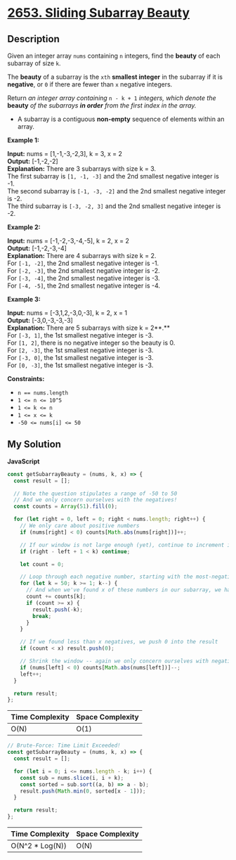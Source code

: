 # [2653. Sliding Subarray Beauty](https://leetcode.com/problems/sliding-subarray-beauty)

## Description

Given an integer array `nums` containing `n` integers, find the **beauty** of each subarray of size `k`.

The **beauty** of a subarray is the `xth` **smallest integer** in the subarray if it is **negative**, or `0` if there are fewer than `x` negative integers.

Return _an integer array containing_ `n - k + 1` _integers, which denote the_ **beauty** _of the subarrays **in order** from the first index in the array._

- A subarray is a contiguous **non-empty** sequence of elements within an array.

**Example 1:**

**Input:** nums = \[1,-1,-3,-2,3\], k = 3, x = 2  
**Output:** \[-1,-2,-2\]  
**Explanation:** There are 3 subarrays with size k = 3.  
The first subarray is `[1, -1, -3]` and the 2nd smallest negative integer is -1.   
The second subarray is `[-1, -3, -2]` and the 2nd smallest negative integer is -2.   
The third subarray is `[-3, -2, 3]` and the 2nd smallest negative integer is -2.

**Example 2:**

**Input:** nums = \[-1,-2,-3,-4,-5\], k = 2, x = 2  
**Output:** \[-1,-2,-3,-4\]  
**Explanation:** There are 4 subarrays with size k = 2.  
For `[-1, -2]`, the 2nd smallest negative integer is -1.  
For `[-2, -3]`, the 2nd smallest negative integer is -2.  
For `[-3, -4]`, the 2nd smallest negative integer is -3.  
For `[-4, -5]`, the 2nd smallest negative integer is -4.

**Example 3:**

**Input:** nums = \[-3,1,2,-3,0,-3\], k = 2, x = 1  
**Output:** \[-3,0,-3,-3,-3\]  
**Explanation:** There are 5 subarrays with size k = 2**.**  
For `[-3, 1]`, the 1st smallest negative integer is -3.  
For `[1, 2]`, there is no negative integer so the beauty is 0.  
For `[2, -3]`, the 1st smallest negative integer is -3.  
For `[-3, 0]`, the 1st smallest negative integer is -3.  
For `[0, -3]`, the 1st smallest negative integer is -3.

**Constraints:**

- `n == nums.length`
- `1 <= n <= 10^5`
- `1 <= k <= n`
- `1 <= x <= k`
- `-50 <= nums[i] <= 50`

## My Solution

**JavaScript**

```js
const getSubarrayBeauty = (nums, k, x) => {
  const result = [];

  // Note the question stipulates a range of -50 to 50
  // And we only concern ourselves with the negatives!
  const counts = Array(51).fill(0);

  for (let right = 0, left = 0; right < nums.length; right++) {
    // We only care about positive numbers
    if (nums[right] < 0) counts[Math.abs(nums[right])]++;

    // If our window is not large enough (yet), continue to increment i
    if (right - left + 1 < k) continue;

    let count = 0;

    // Loop through each negative number, starting with the most-negative
    for (let k = 50; k >= 1; k--) {
      // And when we've found x of these numbers in our subarray, we have a result!
      count += counts[k];
      if (count >= x) {
        result.push(-k);
        break;
      }
    }

    // If we found less than x negatives, we push 0 into the result
    if (count < x) result.push(0);

    // Shrink the window -- again we only concern ourselves with negatives
    if (nums[left] < 0) counts[Math.abs(nums[left])]--;
    left++;
  }

  return result;
};
```

| Time Complexity | Space Complexity |
| --------------- | ---------------- |
| O(N)            | O(1)             |

```js
// Brute-Force: Time Limit Exceeded!
const getSubarrayBeauty = (nums, k, x) => {
  const result = [];

  for (let i = 0; i <= nums.length - k; i++) {
    const sub = nums.slice(i, i + k);
    const sorted = sub.sort((a, b) => a - b);
    result.push(Math.min(0, sorted[x - 1]));
  }

  return result;
};
```

| Time Complexity  | Space Complexity |
| ---------------- | ---------------- |
| O(N^2 \* Log(N)) | O(N)             |
